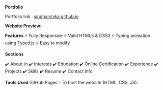 **Portfolio**

Portfolio link : [singharshika.github.io](https://singharshika.github.io/)

**Website Preview:**

**Features**
⚡️ Fully Responsive
⚡️ Valid HTML5 & CSS3
⚡️ Typing animation using Typed.js
⚡️ Easy to modify

**Sections**

✔️ About /n
✔️ Interests
✔️ Education
✔️ Online Certification
✔️ Experience
✔️ Projects
✔️ Skills
✔️ Resume
✔️ Contact Info

**Tools Used**
GitHub Pages - To host the website (HTML, CSS, JS).

